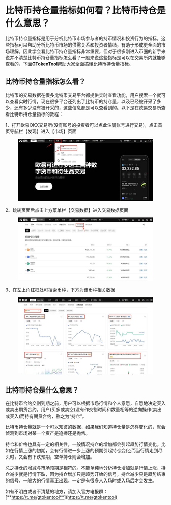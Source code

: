 # 比特币持仓量指标如何看？比特币持仓是什么意思？

比特币持仓量指标是用于分析比特币市场参与者的持币情况和投资行为的指标，这些指标可以帮助分析比特币市场的供需关系和投资者情绪，有助于形成更全面的市场理解。因此学会看比特币持仓量指标非常重要，但对于很多刚进入币圈的新手来说并不清楚比特币持仓量指标怎么看？一般来说这些指标是可以在交易所内就能够查看的，下面[**GTokenTool**](https://www.gtokentool.com)帮助大家全面搞懂比特币持仓量指标。

## 比特币持仓量指标怎么看？

比特币的交易数据在很多比特币交易平台都提供实时查看功能，用户搜索一个就可以查看实时行情，现在很多平台还列出了比特币的持仓量，以及已经被开采了多少，还有多少没有被开采的，这些信息都是可以查看到的。以下是在欧易交易所查看比特币持仓量指标的教程：

1、打开欧易OKX交易所(没有账号的投资者可以点此注册账号进行交易)，点击首页导航栏【发现】进入【市场】页面

<figure><img src="../.gitbook/assets/171836522087131.jpg" alt=""><figcaption></figcaption></figure>

2、跳转页面后点击上方菜单栏【交易数据】进入交易数据页面

<figure><img src="../.gitbook/assets/171836522087131 (1).jpg" alt=""><figcaption></figcaption></figure>

3、在左上角红框处可搜索币种，下方为该币种相关数据

<figure><img src="../.gitbook/assets/171836522087131 (2).jpg" alt=""><figcaption></figcaption></figure>

## 比特币持仓是什么意思？

在比特币合约交割到期之前，用户可以根据市场行情和个人意愿，自愿地决定买入或卖出期货合约。用户(买多或卖空)没有作交割时间和数量相等的逆向操作(卖出或买入)而持有期货合约，称之为“持仓”。

比特币持仓量就是一个可以知彼的数据，如果我们知道持仓量是怎样变化的，就会侦测到市场对某一个资产是追捧还是抛售。

持仓和价格也具有一定的相关性，一般情况持仓的增加都会引起趋势行情变化。比如在行情上涨的初期，会有行情进一步上涨的预期引起持仓变化;而当行情走到尽头时，又会有下跌预期，空单持仓则会增加。

总之持仓的增减与市场预期是相符的。不能单纯地分析持仓增加就是行情上涨，持仓减少就是行情下跌，因为持仓增加只是趋势开始的信号，持仓减少只是趋势结束的信号，一般大的行情真正出现，一定是有很多人入场时或入场后才会发生。

如有不明白或者不清楚的地方，请加入官方电报群：[**https://t.me/gtokentool**](https://t.me/gtokentool)
